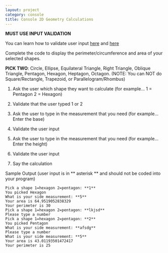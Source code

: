 ```yaml
---
layout: project
category: console
title: Console 2D Geometry Calculations
---
```


**MUST USE INPUT VALIDATION**

You can learn how to validate user input [here](https://www.101computing.net/number-only/) and [here](https://www.w3schools.com/python/python_try_except.asp)

Complete the code to display the perimeter/circumference and area of your selected shapes.

**PICK TWO**: Circle, Ellipse, Equilateral Triangle, Right Triangle, Oblique Triangle, Pentagon, Hexagon, Heptagon, Octagon. (NOTE: You can NOT do Square/Rectangle, Trapezoid, or Parallelogram/Rhombus)

1. Ask the user which shape they want to calculate (for example... 1 = Pentagon 2 = Hexagon)

2. Validate that the user typed 1 or 2

3. Ask the user to type in the measurement that you need (for example... Enter the base)

4. Validate the user input

5. Ask the user to type in the measurement that you need (for example... Enter the height)

6. Validate the user input

7. Say the calculation

Sample Output (user input is in ** asterisk ** and should not be coded into your program)
```
Pick a shape 1=hexagon 2=pentagon: **1**
You picked Hexagon
What is your side measurement: **5**
Your area is 64.9519052838329
Your perimeter is 30
Pick a shape 1=hexagon 2=pentagon: **lkjsd**
Please type a number
Pick a shape 1=hexagon 2=pentagon: **2**
You picked Pentagon
What is your side measurement: **afsdg**
Please type a number
What is your side measurement: **5**
Your area is 43.01193501472417
Your perimeter is 25
```
